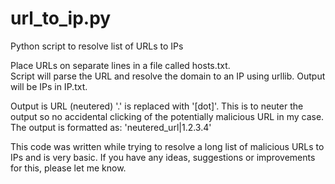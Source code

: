 # url_to_ip.py
Python script to resolve list of URLs to IPs 

Place URLs on separate lines in a file called hosts.txt.  
Script will parse the URL and resolve the domain to an IP using urllib.
Output will be IPs in IP.txt.

Output is URL (neutered) '.' is replaced with '[dot]'.  This is to neuter the output so no accidental clicking of the potentially malicious URL in my case.  The output is formatted as:
'neutered_url|1.2.3.4'

This code was written while trying to resolve a long list of malicious URLs to IPs and is very basic.  If you have any ideas, suggestions or improvements for this, please let me know.
